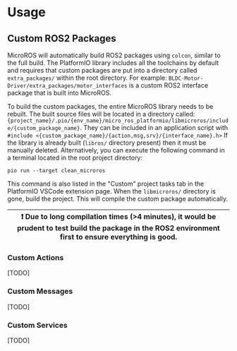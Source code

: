 # Usage
## Custom ROS2 Packages
MicroROS will automatically build ROS2 packages using `colcon`, similar to the full build.
The PlatformIO library includes all the toolchains by default and requires that custom packages are put into a directory called `extra_packages/` within the root directory.
For example: `BLDC-Motor-Driver/extra_packages/motor_interfaces` is a custom ROS2 interface package that is built into MicroROS.

To build the custom packages, the entire MicroROS library needs to be rebuilt.
The built source files will be located in a directory called: `{project_name}/.pio/{env_name}/micro_ros_platformio/libmicroros/include/{custom_package_name}`.
They can be included in an application script with `#include <{custom_package_name}/{action,msg,srv}/{interface_name}.h>`
If the library is already built (`libros/` directory present) then it must be manually deleted.
Alternatively, you can execute the following command in a terminal located in the root project directory:

```
pio run --target clean_microros
```

This command is also listed in the "Custom" project tasks tab in the PlatformIO VSCode extension page.
When the `libmicroros/` directory is gone, build the project.
This will compile the custom package automatically.

| :exclamation:  Due to long compilation times (>4 minutes), it would be prudent to test build the package in the ROS2 environment first to ensure everything is good.  |
|-----------------------------------------------------------------------------------------------------------------------------------------------------------------------|


### Custom Actions
[TODO]

### Custom Messages
[TODO]

### Custom Services
[TODO]